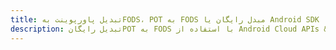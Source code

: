 ---title: تبدیل پاورپوینت بهFODS، POT به FODS مبدل رایگان یا Android SDKdescription: تبدیل رایگانPOT به FODS با استفاده از Android Cloud APIs & SDK. همچنین اسناد Microsoft PowerPoint را در Cloud ایجاد، ویرایش و رندر کنید.---
